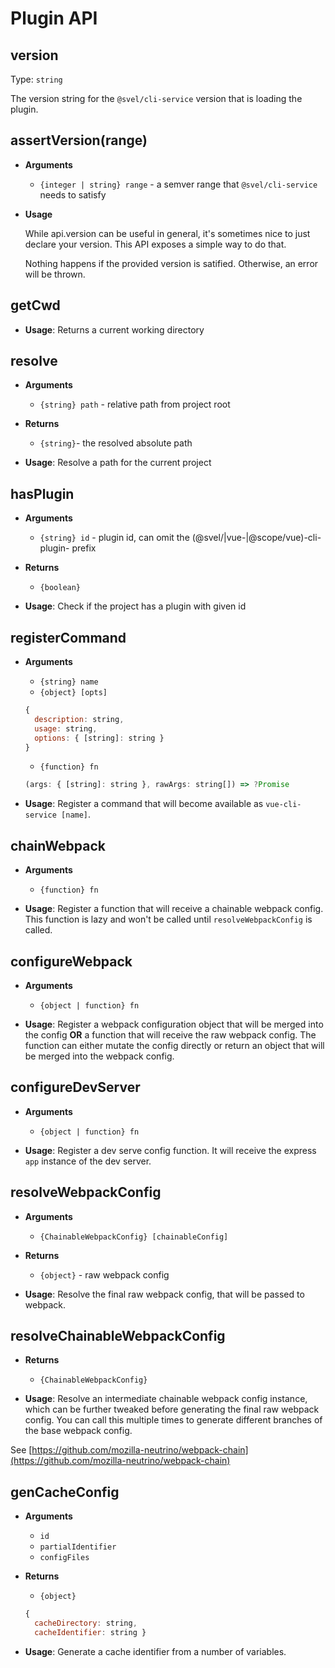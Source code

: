 # Plugin API

## version

Type: `string`

The version string for the `@svel/cli-service` version that is loading the plugin.


## assertVersion(range)

- **Arguments**
  - `{integer | string} range` - a semver range that `@svel/cli-service` needs to satisfy

- **Usage**

  While api.version can be useful in general, it's sometimes nice to just declare your version.
  This API exposes a simple way to do that.

  Nothing happens if the provided version is satified. Otherwise, an error will be thrown.

## getCwd

- **Usage**:
Returns a current working directory

## resolve

- **Arguments**
  - `{string} path` - relative path from project root

- **Returns**
  - `{string}`- the resolved absolute path

- **Usage**:
Resolve a path for the current project

## hasPlugin

- **Arguments**
  - `{string} id` - plugin id, can omit the (@svel/|vue-|@scope/vue)-cli-plugin- prefix

- **Returns**
  - `{boolean}`

- **Usage**:
Check if the project has a plugin with given id

## registerCommand

- **Arguments**
  - `{string} name`
  - `{object} [opts]`
  ```js
  {
    description: string,
    usage: string,
    options: { [string]: string }
  }
  ```
  - `{function} fn`
  ```js
  (args: { [string]: string }, rawArgs: string[]) => ?Promise
  ```

- **Usage**:
Register a command that will become available as `vue-cli-service [name]`.

## chainWebpack

- **Arguments**
  - `{function} fn`

- **Usage**:
Register a function that will receive a chainable webpack config. This function is lazy and won't be called until `resolveWebpackConfig` is called.


## configureWebpack

- **Arguments**
  - `{object | function} fn`

- **Usage**:
Register a webpack configuration object that will be merged into the config **OR** a function that will receive the raw webpack config. The function can either mutate the config directly or return an object
that will be merged into the webpack config.

## configureDevServer

- **Arguments**
  - `{object | function} fn`

- **Usage**:
Register a dev serve config function. It will receive the express `app` instance of the dev server.

## resolveWebpackConfig

- **Arguments**
  - `{ChainableWebpackConfig} [chainableConfig]`
- **Returns**
  - `{object}` - raw webpack config

- **Usage**:
Resolve the final raw webpack config, that will be passed to webpack.

## resolveChainableWebpackConfig

- **Returns**
  - `{ChainableWebpackConfig}`

- **Usage**:
Resolve an intermediate chainable webpack config instance, which can be further tweaked before generating the final raw webpack config. You can call this multiple times to generate different branches of the base webpack config.

See [https://github.com/mozilla-neutrino/webpack-chain](https://github.com/mozilla-neutrino/webpack-chain)

## genCacheConfig

- **Arguments**
  - `id`
  - `partialIdentifier`
  - `configFiles`
- **Returns**
  - `{object}`
  ```js
  {
    cacheDirectory: string,
    cacheIdentifier: string }
  ```

- **Usage**:
Generate a cache identifier from a number of variables.

